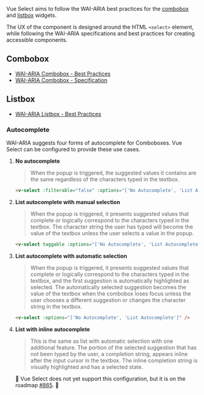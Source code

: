 Vue Select aims to follow the WAI-ARIA best practices for the 
[combobox](https://www.w3.org/TR/wai-aria-practices-1.1/#combobox) and 
[listbox](https://www.w3.org/TR/wai-aria-practices-1.1/#Listbox) widgets. 

The UX of the component is designed around the HTML `<select>` element, while following the WAI-ARIA 
specifications and best practices for creating accessible components. 

## Combobox

- [WAI-ARIA Combobox - Best Practices](https://www.w3.org/TR/wai-aria-practices-1.1/#combobox)
- [WAI-ARIA Combobox - Specification](https://www.w3.org/TR/wai-aria-1.1/#combobox)

## Listbox

- [WAI-ARIA Listbox - Best Practices](https://www.w3.org/TR/wai-aria-practices-1.1/#Listbox)

### Autocomplete

WAI-ARIA suggests four forms of autocomplete for Comboboxes. Vue Select can be configured to provide
these use cases.

1. **No autocomplete** 

    > When the popup is triggered, the suggested values it contains are the same regardless of the 
    characters typed in the textbox. 
  
    ```html
    <v-select :filterable="false" :options="['No Autocomplete', 'List Autocomplete']" />
    ```
    <v-select :filterable="false" :options="['No Autocomplete', 'List Autocomplete']" />

2. **List autocomplete with manual selection**

    > When the popup is triggered, it presents suggested values that complete or logically 
    correspond to the characters typed in the textbox. The character string the user has 
    typed will become the value of the textbox unless the user selects a value in the popup.

    ```html
    <v-select taggable :options="['No Autocomplete', 'List Autocomplete']" />
    ```
    <v-select taggable :options="['No Autocomplete', 'List Autocomplete']" />

3. **List autocomplete with automatic selection**
 
    > When the popup is triggered, it presents suggested values that complete or logically 
    correspond to the characters typed in the textbox, and the first suggestion is automatically 
    highlighted as selected. The automatically selected suggestion becomes the value of the textbox 
    when the combobox loses focus unless the user chooses a different suggestion or changes the 
    character string in the textbox.

    ```html
    <v-select :options="['No Autocomplete', 'List Autocomplete']" />
    ```
    <v-select :options="['No Autocomplete', 'List Autocomplete']" />

4. **List with inline autocomplete** 
    
    > This is the same as list with automatic selection with one additional feature. The portion of 
    the selected suggestion that has not been typed by the user, a completion string, appears inline
     after the input cursor in the textbox. The inline completion string is visually highlighted and
      has a selected state.
      
    🚧 Vue Select does not yet support this configuration, but it is on the roadmap 
    [#865](https://github.com/sagalbot/vue-select/issues/865). 🚧
